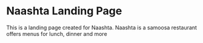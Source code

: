 # Naashta Landing Page
This is a landing page created for Naashta. Naashta is a samoosa restaurant offers menus for lunch, dinner and more
